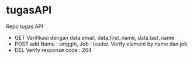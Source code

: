 # tugasAPI
Repo tugas API

- GET Verifikasi dengan data.email, data.first_name, data.last_name
- POST add Name : singgih, Job : leader. Verify element by name dan job
- DEL Verify response code : 204
